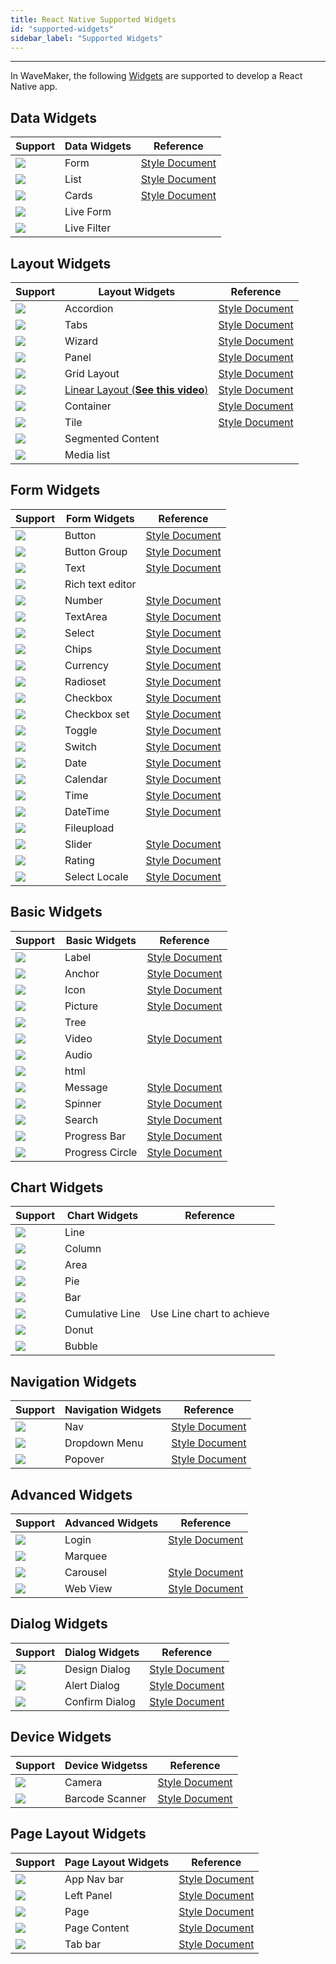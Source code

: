 ```yaml
---
title: React Native Supported Widgets
id: "supported-widgets"
sidebar_label: "Supported Widgets"
---
```

---

In WaveMaker, the following [Widgets](/learn/app-development/widgets/widget-library) are supported to develop a React Native app. 

## Data Widgets 

|Support|Data Widgets|Reference|
|---|---|---|
| ![](/learn/assets/supported.png) | Form | [Style Document](https://www.wavemakeronline.com/app-runtime/latest/rn/style-docs/widgets/data/form/) | 
| ![](/learn/assets/supported.png) |List  | [Style Document](https://www.wavemakeronline.com/app-runtime/latest/rn/style-docs/widgets/data/list/) | 
| ![](/learn/assets/supported.png) |Cards  | [Style Document](https://www.wavemakeronline.com/app-runtime/latest/rn/style-docs/widgets/data/card/) | 
| ![](/learn/assets/unsupported.png) |Live Form | |
| ![](/learn/assets/unsupported.png) |Live Filter |  |

## Layout Widgets

|Support|Layout Widgets|Reference|
|---|---|---|
| ![](/learn/assets/supported.png) |Accordion  | [Style Document](https://www.wavemakeronline.com/app-runtime/latest/rn/style-docs/widgets/layout/accordion/) | 
| ![](/learn/assets/supported.png) |Tabs  | [Style Document](https://www.wavemakeronline.com/app-runtime/latest/rn/style-docs/widgets/layout/tabs/) | 
| ![](/learn/assets/supported.png) |Wizard  | [Style Document](https://www.wavemakeronline.com/app-runtime/latest/rn/style-docs/widgets/layout/wizard/) | 
| ![](/learn/assets/supported.png) |Panel  | [Style Document](https://www.wavemakeronline.com/app-runtime/latest/rn/style-docs/widgets/layout/panel/) | 
| ![](/learn/assets/supported.png) |Grid Layout  | [Style Document](https://www.wavemakeronline.com/app-runtime/latest/rn/style-docs/widgets/layout/layoutgrid/) | 
| ![](/learn/assets/supported.png) |[Linear Layout (**See this video**)](https://drive.google.com/file/d/1QSu-Gwy6UhkVrtqdajseG-ISzPgcpjv4/view?usp=sharing)   | [Style Document](./widgets/container/linearlayout.style) | 
| ![](/learn/assets/supported.png) |Container  | [Style Document](https://www.wavemakeronline.com/app-runtime/latest/rn/style-docs/widgets/layout/container/) | 
| ![](/learn/assets/supported.png) |Tile  | [Style Document](https://www.wavemakeronline.com/app-runtime/latest/rn/style-docs/widgets/layout/tile/) | 
| ![](/learn/assets/unsupported.png) |Segmented Content | |
| ![](/learn/assets/unsupported.png) |Media list | |

## Form Widgets

|Support|Form Widgets|Reference|
|---|---|---|
| ![](/learn/assets/supported.png) |Button  | [Style Document](https://www.wavemakeronline.com/app-runtime/latest/rn/style-docs/widgets/basic/button/) | 
| ![](/learn/assets/supported.png) |Button Group  | [Style Document](https://www.wavemakeronline.com/app-runtime/latest/rn/style-docs/widgets/basic/buttongroup/) | 
| ![](/learn/assets/supported.png) |Text  | [Style Document](https://www.wavemakeronline.com/app-runtime/latest/rn/style-docs/widgets/input/text/) | 
| ![](/learn/assets/unsupported.png) |Rich text editor | |
| ![](/learn/assets/supported.png) |Number  | [Style Document](https://www.wavemakeronline.com/app-runtime/latest/rn/style-docs/widgets/input/number/) | 
| ![](/learn/assets/supported.png) |TextArea  | [Style Document](https://www.wavemakeronline.com/app-runtime/latest/rn/style-docs/widgets/input/textarea/) | 
| ![](/learn/assets/supported.png) |Select  | [Style Document](https://www.wavemakeronline.com/app-runtime/latest/rn/style-docs/widgets/input/select/) | 
| ![](/learn/assets/supported.png) |Chips  | [Style Document](https://www.wavemakeronline.com/app-runtime/latest/rn/style-docs/widgets/input/chips/) | 
| ![](/learn/assets/supported.png) |Currency  | [Style Document](https://www.wavemakeronline.com/app-runtime/latest/rn/style-docs/widgets/input/currency/) | 
| ![](/learn/assets/supported.png) |Radioset  | [Style Document](https://www.wavemakeronline.com/app-runtime/latest/rn/style-docs/widgets/input/radioset/) | 
| ![](/learn/assets/supported.png) |Checkbox  | [Style Document](https://www.wavemakeronline.com/app-runtime/latest/rn/style-docs/widgets/input/checkbox/) | 
| ![](/learn/assets/supported.png) |Checkbox set  | [Style Document](https://www.wavemakeronline.com/app-runtime/latest/rn/style-docs/widgets/input/checkboxset/) | 
| ![](/learn/assets/supported.png) |Toggle  | [Style Document](https://www.wavemakeronline.com/app-runtime/latest/rn/style-docs/widgets/input/toggle/) | 
| ![](/learn/assets/supported.png) |Switch  | [Style Document](https://www.wavemakeronline.com/app-runtime/latest/rn/style-docs/widgets/input/switch/) | 
| ![](/learn/assets/supported.png) |Date  | [Style Document](https://www.wavemakeronline.com/app-runtime/latest/rn/style-docs/widgets/input/epoch/date/) | 
| ![](/learn/assets/supported.png) |Calendar  | [Style Document](https://www.wavemakeronline.com/app-runtime/latest/rn/style-docs/widgets/input/calendar/) | 
| ![](/learn/assets/supported.png) |Time  | [Style Document](https://www.wavemakeronline.com/app-runtime/latest/rn/style-docs/widgets/input/epoch/time/) | 
| ![](/learn/assets/supported.png) |DateTime  | [Style Document](https://www.wavemakeronline.com/app-runtime/latest/rn/style-docs/widgets/input/epoch/datetime/) | 
| ![](/learn/assets/supported.png) |Fileupload | |
| ![](/learn/assets/supported.png) |Slider  | [Style Document](https://www.wavemakeronline.com/app-runtime/latest/rn/style-docs/widgets/input/slider/) | 
| ![](/learn/assets/supported.png) |Rating  | [Style Document](https://www.wavemakeronline.com/app-runtime/latest/rn/style-docs/widgets/input/rating/) | 
| ![](/learn/assets/supported.png) |Select Locale  | [Style Document](https://www.wavemakeronline.com/app-runtime/latest/rn/style-docs/widgets/input/select/) | 

## Basic Widgets

|Support| Basic Widgets|Reference|
|---|---|---|
| ![](/learn/assets/supported.png) |Label  | [Style Document](https://www.wavemakeronline.com/app-runtime/latest/rn/style-docs/widgets/basic/label/) | 
| ![](/learn/assets/supported.png) |Anchor  | [Style Document](https://www.wavemakeronline.com/app-runtime/latest/rn/style-docs/widgets/basic/anchor/) | 
| ![](/learn/assets/supported.png) |Icon  | [Style Document](https://www.wavemakeronline.com/app-runtime/latest/rn/style-docs/widgets/basic/icon/) | 
| ![](/learn/assets/supported.png) |Picture  | [Style Document](https://www.wavemakeronline.com/app-runtime/latest/rn/style-docs/widgets/basic/picture/) | 
| ![](/learn/assets/unsupported.png) |Tree | |
| ![](/learn/assets/supported.png) |Video | [Style Document](https://www.wavemakeronline.com/app-runtime/latest/rn/style-docs/widgets/basic/video/) |
| ![](/learn/assets/unsupported.png) |Audio | |
| ![](/learn/assets/unsupported.png) |html | |
| ![](/learn/assets/supported.png) |Message  | [Style Document](https://www.wavemakeronline.com/app-runtime/latest/rn/style-docs/widgets/basic/message/) | 
| ![](/learn/assets/supported.png) |Spinner  | [Style Document](https://www.wavemakeronline.com/app-runtime/latest/rn/style-docs/widgets/basic/spinner/) | 
| ![](/learn/assets/supported.png) |Search   | [Style Document](https://www.wavemakeronline.com/app-runtime/latest/rn/style-docs/widgets/basic/search/) | 
| ![](/learn/assets/supported.png) |Progress Bar  | [Style Document](https://www.wavemakeronline.com/app-runtime/latest/rn/style-docs/widgets/basic/progress-bar/) | 
| ![](/learn/assets/supported.png) |Progress Circle  | [Style Document](https://www.wavemakeronline.com/app-runtime/latest/rn/style-docs/widgets/basic/progress-circle/) | 

## Chart Widgets

|Support|Chart Widgets|Reference|
|---|---|---|
| ![](/learn/assets/supported.png) |Line | |
| ![](/learn/assets/supported.png) |Column || 
| ![](/learn/assets/supported.png) |Area | |
| ![](/learn/assets/supported.png) |Pie | |
| ![](/learn/assets/supported.png) |Bar | |
| ![](/learn/assets/unsupported.png) |Cumulative Line | Use Line chart to achieve |
| ![](/learn/assets/supported.png) |Donut | |
| ![](/learn/assets/supported.png) |Bubble | |

## Navigation Widgets

|Support| Navigation Widgets|Reference|
|---|---|---|
| ![](/learn/assets/supported.png) |Nav  | [Style Document](https://www.wavemakeronline.com/app-runtime/latest/rn/style-docs/widgets/navigation/navbar/) | 
| ![](/learn/assets/supported.png) |Dropdown Menu  | [Style Document](https://www.wavemakeronline.com/app-runtime/latest/rn/style-docs/widgets/navigation/menu/) | 
| ![](/learn/assets/supported.png) |Popover   | [Style Document](https://www.wavemakeronline.com/app-runtime/latest/rn/style-docs/widgets/navigation/popover/) | 

## Advanced Widgets

|Support| Advanced Widgets|Reference|
|---|---|---|
| ![](/learn/assets/supported.png) |Login  | [Style Document](https://www.wavemakeronline.com/app-runtime/latest/rn/style-docs/widgets/advanced/login/) | 
| ![](/learn/assets/unsupported.png) |Marquee | |
| ![](/learn/assets/supported.png) |Carousel  | [Style Document](https://www.wavemakeronline.com/app-runtime/latest/rn/style-docs/widgets/advanced/carousel/) | 
| ![](/learn/assets/supported.png) | Web View | [Style Document](https://www.wavemakeronline.com/app-runtime/latest/rn/style-docs/widgets/advanced/webview/) |

## Dialog Widgets

|Support | Dialog Widgets|Reference|
|---|---|---|
| ![](/learn/assets/supported.png) |Design Dialog  | [Style Document](https://www.wavemakeronline.com/app-runtime/latest/rn/style-docs/widgets/dialogs/dialog/) | 
| ![](/learn/assets/supported.png) |Alert Dialog  | [Style Document](https://www.wavemakeronline.com/app-runtime/latest/rn/style-docs/widgets/dialogs/alertdialog/) | 
| ![](/learn/assets/supported.png) |Confirm Dialog  | [Style Document](https://www.wavemakeronline.com/app-runtime/latest/rn/style-docs/widgets/dialogs/confirmdialog/) | 

## Device Widgets

|Support| Device Widgetss|Reference|
|---|---|---|
| ![](/learn/assets/supported.png) |Camera  | [Style Document](https://www.wavemakeronline.com/app-runtime/latest/rn/style-docs/widgets/device/camera/) | 
| ![](/learn/assets/supported.png) |Barcode Scanner  | [Style Document](https://www.wavemakeronline.com/app-runtime/latest/rn/style-docs/widgets/device/barcodescanner/) | 

## Page Layout Widgets

|Support| Page Layout Widgets|Reference|
|---|---|---|
| ![](/learn/assets/supported.png) |App Nav bar  | [Style Document](https://www.wavemakeronline.com/app-runtime/latest/rn/style-docs/widgets/navigation/appnavbar/) | 
| ![](/learn/assets/supported.png) |Left Panel  | [Style Document](https://www.wavemakeronline.com/app-runtime/latest/rn/style-docs/widgets/page-layout/left-panel/) | 
| ![](/learn/assets/supported.png) |Page  | [Style Document](https://www.wavemakeronline.com/app-runtime/latest/rn/style-docs/widgets/page-layout/page/) | 
| ![](/learn/assets/supported.png) |Page Content  | [Style Document](https://www.wavemakeronline.com/app-runtime/latest/rn/style-docs/widgets/page-layout/page-content/) | 
| ![](/learn/assets/supported.png) |Tab bar  | [Style Document](https://www.wavemakeronline.com/app-runtime/latest/rn/style-docs/widgets/page-layout/tabbar/) | 
